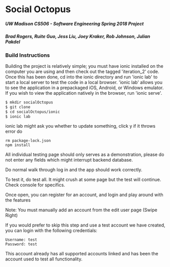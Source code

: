 # Social Octopus
##### UW Madison CS506 - Software Engineering Spring 2018 Project
##### Brad Rogers, Ruite Guo, Jess Liu, Joey Kraker, Rob Johnson, Julian Pakdel

### Build Instructions

Building the project is relatively simple; you must have ionic installed on the computer you are using and then check out the tagged 'iteration_2' code.  Once this has been done, cd into the ionic directory and run 'ionic lab' to start a local server to test the code in a local browser.  'ionic lab' allows you to see the application in a prepackaged iOS, Android, or Windows emulator.  If you wish to view the application natively in the browser, run 'ionic serve'.  

```sh
$ mkdir socialOctopus
$ git clone 
$ cd socialOctopus/ionic
$ ionic lab
```
ionic lab might ask you whether to update something, click y
if it throws error
do 
```
rm package-lock.json
npm install
```

All individual testing page should only serves as a demonstration, please do not enter any fields which might interrupt backend database.

Do normal walk through log in and the app should work correctly.

To test it, do test all. It might crush at some page but the test will continue. Check console for specifics.

Once open, you can register for an account, and login and play around with the features

Note: You must manually add an account from the edit user page (Swipe Right)

If you would prefer to skip this step and use a test account we have created, you can login with the following credentials: 

    Username: test
    Password: test

This account already has all supported accounts linked and has been the account used to test all functionality.
